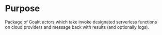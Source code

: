 # Purpose

Package of Goakt actors which take invoke designated serverless functions on cloud providers and message back with results (and optionally logs).
